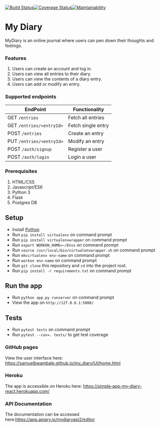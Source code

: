 [![Build Status](https://travis-ci.org/samuelbwambale/my_diary.svg?branch=CHALLENGE-THREE-v2)](https://travis-ci.org/samuelbwambale/my_diary)[![Coverage Status](https://coveralls.io/repos/github/samuelbwambale/my_diary/badge.svg?branch=CHALLENGE-FOUR)](https://coveralls.io/github/samuelbwambale/my_diary?branch=CHALLENGE-FOUR)[![Maintainability](https://api.codeclimate.com/v1/badges/664c55f5d7a35cfc08e4/maintainability)](https://codeclimate.com/github/samuelbwambale/my_diary/maintainability)


# My Diary

MyDiary is an online journal where users can pen down their thoughts and feelings. 

### Features
1. Users can create an account and log in. 
2. Users can view all entries to their diary. 
3. Users can view the contents of a diary entry. 
4. Users can add or modify an entry. 

### Supported endpoints
  
| EndPoint                                      	| Functionality                                   |
| ------------------------------------------------------|------------------------------------------------ |
| GET `/entries`                             		| Fetch all entries                               |
| GET `/entries/<entryId>`                  		| Fetch single entry			          |
| POST `/entries`                     			| Create an entry	                          |
| PUT  `/entries/<entryId>`                  		| Modify an entry 		                  |
| POST `/auth/signup`                   		| Register a user 		                  |
| POST `/auth/login`                  			| Login a user	 		                  |


### Prerequisites
  1.	HTML/CSS
  2.	Javascript/ES6
  3.	Python 3
  4. Flask
  4. 	Postgres DB

## Setup

* Install [Python](https://www.python.org/downloads/)
* Run `pip install virtualenv` on command prompt
* Run `pip install virtualenvwrapper` on command prompt
* Run `export WORKON_HOME=~/Envs` on command prompt
* Run `source /usr/local/bin/virtualenvwrapper.sh` on command prompt
* Run `mkvirtualenv env-name` on command prompt
* Run `workon env-name` on command prompt
* Run `git clone` this repository and `cd` into the project root.
* Run `pip install -r requirements.txt` on command prompt

## Run the app

* Run `python app.py runserver` on command prompt
* View the app on `http://127.0.0.1:5000/`

## Tests

* Run `pytest tests` on command prompt
* Run `pytest --cov=. tests/` to get test coverage

### GitHub pages

View the user interface here: https://samuelbwambale.github.io/my_diary/UI/home.html

### Heroku

The app is accessible on Heroku here: https://simple-app-my-diary-react.herokuapp.com/

### API Documentation

The documentation can be accessed here:https://app.apiary.io/mydiaryapi2/editor

